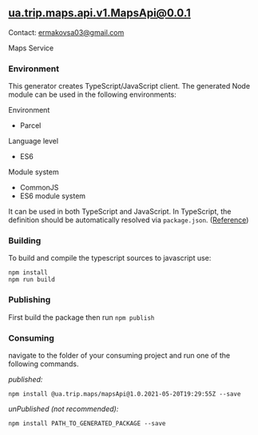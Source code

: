 ## ua.trip.maps.api.v1.MapsApi@0.0.1

Contact: ermakovsa03@gmail.com

Maps Service

### Environment

This generator creates TypeScript/JavaScript client. The generated Node module can be used in the following environments:

Environment
* Parcel

Language level
* ES6

Module system
* CommonJS
* ES6 module system

It can be used in both TypeScript and JavaScript. In TypeScript, the definition should be automatically resolved via `package.json`. ([Reference](http://www.typescriptlang.org/docs/handbook/typings-for-npm-packages.html))

### Building

To build and compile the typescript sources to javascript use:
```
npm install
npm run build
```

### Publishing

First build the package then run ```npm publish```

### Consuming

navigate to the folder of your consuming project and run one of the following commands.

_published:_

```
npm install @ua.trip.maps/mapsApi@1.0.2021-05-20T19:29:55Z --save
```

_unPublished (not recommended):_

```
npm install PATH_TO_GENERATED_PACKAGE --save
